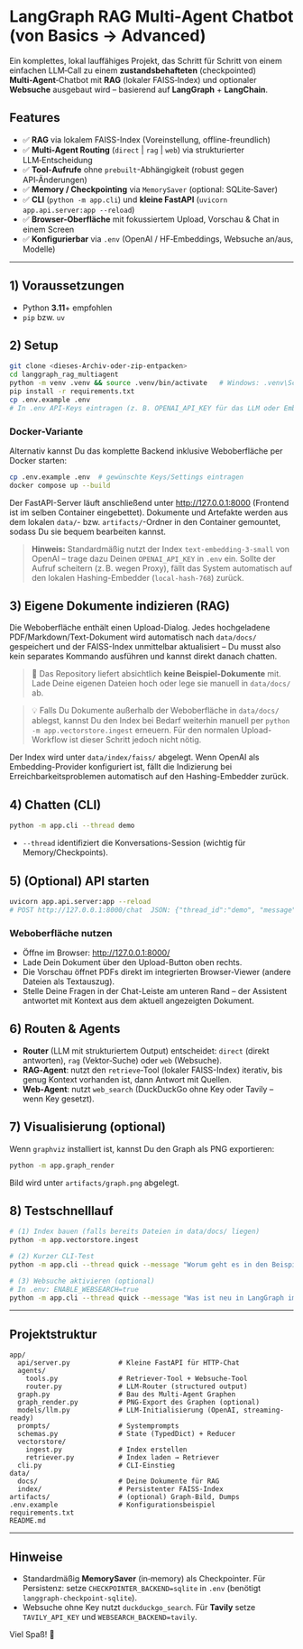 # LangGraph RAG Multi‑Agent Chatbot (von Basics → Advanced)

Ein komplettes, lokal lauffähiges Projekt, das Schritt für Schritt von einem einfachen LLM‑Call
zu einem **zustandsbehafteten** (checkpointed) **Multi‑Agent**‑Chatbot mit **RAG** (lokaler FAISS‑Index) und optionaler **Websuche**
ausgebaut wird – basierend auf **LangGraph** + **LangChain**.

## Features
- ✅ **RAG** via lokalem FAISS-Index (Voreinstellung, offline-freundlich)
- ✅ **Multi‑Agent Routing** (`direct` | `rag` | `web`) via strukturierter LLM‑Entscheidung
- ✅ **Tool‑Aufrufe** ohne `prebuilt`-Abhängigkeit (robust gegen API‑Änderungen)
- ✅ **Memory / Checkpointing** via `MemorySaver` (optional: SQLite‑Saver)
- ✅ **CLI** (`python -m app.cli`) und **kleine FastAPI** (`uvicorn app.api.server:app --reload`)
- ✅ **Browser-Oberfläche** mit fokussiertem Upload, Vorschau & Chat in einem Screen
- ✅ **Konfigurierbar** via `.env` (OpenAI / HF‑Embeddings, Websuche an/aus, Modelle)

---

## 1) Voraussetzungen
- Python **3.11**+ empfohlen
- `pip` bzw. `uv`

## 2) Setup
```bash
git clone <dieses-Archiv-oder-zip-entpacken>
cd langgraph_rag_multiagent
python -m venv .venv && source .venv/bin/activate   # Windows: .venv\Scripts\activate
pip install -r requirements.txt
cp .env.example .env
# In .env API-Keys eintragen (z. B. OPENAI_API_KEY für das LLM oder Embeddings, falls OpenAI gewählt)
```

### Docker-Variante

Alternativ kannst Du das komplette Backend inklusive Weboberfläche per Docker starten:

```bash
cp .env.example .env  # gewünschte Keys/Settings eintragen
docker compose up --build
```

Der FastAPI-Server läuft anschließend unter http://127.0.0.1:8000 (Frontend ist im selben Container eingebettet).
Dokumente und Artefakte werden aus dem lokalen `data/`- bzw. `artifacts/`-Ordner in den Container gemountet, sodass
Du sie bequem bearbeiten kannst.

> **Hinweis:** Standardmäßig nutzt der Index `text-embedding-3-small` von OpenAI – trage dazu Deinen `OPENAI_API_KEY` in `.env` ein.
> Sollte der Aufruf scheitern (z. B. wegen Proxy), fällt das System automatisch auf den lokalen Hashing-Embedder (`local-hash-768`) zurück.

## 3) Eigene Dokumente indizieren (RAG)
Die Weboberfläche enthält einen Upload-Dialog. Jedes hochgeladene PDF/Markdown/Text-Dokument wird
automatisch nach `data/docs/` gespeichert und der FAISS-Index unmittelbar aktualisiert – Du musst
also kein separates Kommando ausführen und kannst direkt danach chatten.

> 📂 Das Repository liefert absichtlich **keine Beispiel-Dokumente** mit. Lade Deine eigenen Dateien
> hoch oder lege sie manuell in `data/docs/` ab.

> 💡 Falls Du Dokumente außerhalb der Weboberfläche in `data/docs/` ablegst, kannst Du den Index bei
> Bedarf weiterhin manuell per `python -m app.vectorstore.ingest` erneuern. Für den normalen Upload-
> Workflow ist dieser Schritt jedoch nicht nötig.

Der Index wird unter `data/index/faiss/` abgelegt. Wenn OpenAI als Embedding-Provider konfiguriert ist,
fällt die Indizierung bei Erreichbarkeitsproblemen automatisch auf den Hashing-Embedder zurück.

## 4) Chatten (CLI)
```bash
python -m app.cli --thread demo
```
- `--thread` identifiziert die Konversations-Session (wichtig für Memory/Checkpoints).

## 5) (Optional) API starten
```bash
uvicorn app.api.server:app --reload
# POST http://127.0.0.1:8000/chat  JSON: {"thread_id":"demo", "message":"<Deine Frage>"}
```

### Weboberfläche nutzen
- Öffne im Browser: http://127.0.0.1:8000/
- Lade Dein Dokument über den Upload-Button oben rechts.
- Die Vorschau öffnet PDFs direkt im integrierten Browser-Viewer (andere Dateien als Textauszug).
- Stelle Deine Fragen in der Chat-Leiste am unteren Rand – der Assistent antwortet mit Kontext aus dem aktuell angezeigten Dokument.

## 6) Routen & Agents
- **Router** (LLM mit strukturiertem Output) entscheidet: `direct` (direkt antworten), `rag` (Vektor‑Suche) oder `web` (Websuche).
- **RAG‑Agent**: nutzt den `retrieve`‑Tool (lokaler FAISS-Index) iterativ, bis genug Kontext vorhanden ist, dann Antwort mit Quellen.
- **Web‑Agent**: nutzt `web_search` (DuckDuckGo ohne Key oder Tavily – wenn Key gesetzt).

## 7) Visualisierung (optional)
Wenn `graphviz` installiert ist, kannst Du den Graph als PNG exportieren:
```bash
python -m app.graph_render
```
Bild wird unter `artifacts/graph.png` abgelegt.

## 8) Testschnelllauf
```bash
# (1) Index bauen (falls bereits Dateien in data/docs/ liegen)
python -m app.vectorstore.ingest

# (2) Kurzer CLI-Test
python -m app.cli --thread quick --message "Worum geht es in den Beispieldokumenten?"

# (3) Websuche aktivieren (optional)
# In .env: ENABLE_WEBSEARCH=true
python -m app.cli --thread quick --message "Was ist neu in LangGraph im Jahr 2025?"
```

---

## Projektstruktur
```
app/
  api/server.py            # Kleine FastAPI für HTTP-Chat
  agents/
    tools.py               # Retriever-Tool + Websuche-Tool
    router.py              # LLM-Router (structured output)
  graph.py                 # Bau des Multi-Agent Graphen
  graph_render.py          # PNG-Export des Graphen (optional)
  models/llm.py            # LLM-Initialisierung (OpenAI, streaming-ready)
  prompts/                 # Systemprompts
  schemas.py               # State (TypedDict) + Reducer
  vectorstore/
    ingest.py              # Index erstellen
    retriever.py           # Index laden → Retriever
  cli.py                   # CLI-Einstieg
data/
  docs/                    # Deine Dokumente für RAG
  index/                   # Persistenter FAISS-Index
artifacts/                 # (optional) Graph-Bild, Dumps
.env.example               # Konfigurationsbeispiel
requirements.txt
README.md
```

---

## Hinweise
- Standardmäßig **MemorySaver** (in‑memory) als Checkpointer. Für Persistenz:
  setze `CHECKPOINTER_BACKEND=sqlite` in `.env` (benötigt `langgraph-checkpoint-sqlite`).
- Websuche ohne Key nutzt `duckduckgo_search`. Für **Tavily** setze `TAVILY_API_KEY` und `WEBSEARCH_BACKEND=tavily`.

Viel Spaß! 🚀
